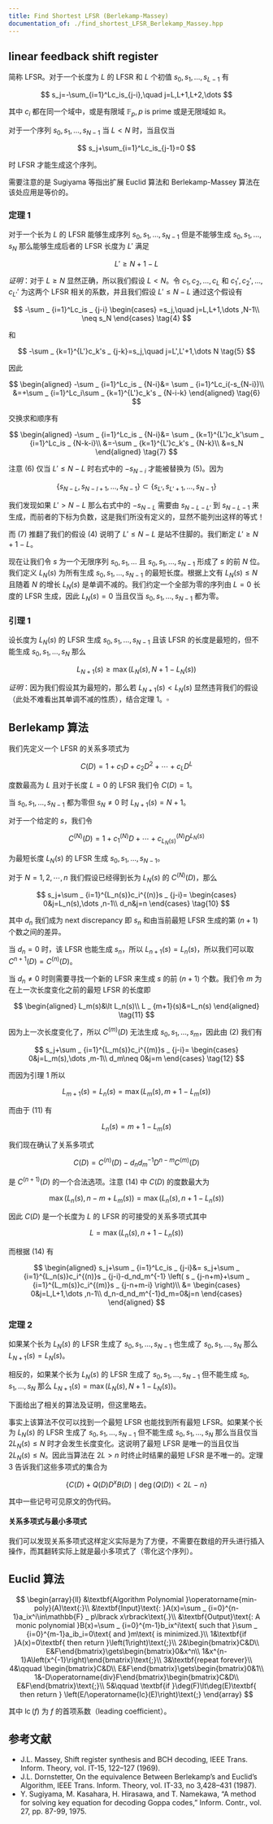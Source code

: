 ```yaml
---
title: Find Shortest LFSR (Berlekamp-Massey)
documentation_of: ./find_shortest_LFSR_Berlekamp_Massey.hpp
---
```


## linear feedback shift register

简称 LFSR。对于一个长度为 $L$ 的 LFSR 和 $L$ 个初值 $s_0,s_1,\dots ,s_{L-1}$ 有

$$
s_j=-\sum_{i=1}^Lc_is_{j-i},\quad j=L,L+1,L+2,\dots
$$

其中 $c_i$ 都在同一个域中，或是有限域 $\mathbb{F} _ p,p\text{ is prime}$ 或是无限域如 $\mathbb{R}$。

对于一个序列 $s_0,s_1,\dots ,s_{N-1}$ 当 $L\lt N$ 时，当且仅当

$$
s_j+\sum_{i=1}^Lc_is_{j-1}=0
$$

时 LFSR 才能生成这个序列。

需要注意的是 Sugiyama 等指出扩展 Euclid 算法和 Berlekamp-Massey 算法在该处应用是等价的。

### 定理 1

对于一个长为 $L$ 的 LFSR 能够生成序列 $s_0,s_1,\dots ,s _ {N-1}$ 但是不能够生成 $s_0,s_1,\dots ,s_N$ 那么能够生成后者的 LFSR 长度为 $L'$ 满足

$$
L'\geq N+1-L\tag{3}
$$

*证明*：对于 $L\geq N$ 显然正确，所以我们假设 $L\lt N$。令 $c_1,c_2,\dots ,c_L$ 和 $c_1',c_2',\dots ,c _ {L'}'$ 为这两个 LFSR 相关的系数，并且我们假设 $L'\leq N-L$ 通过这个假设有

$$
-\sum _ {i=1}^Lc_is _ {j-i}
\begin{cases}
=s_j,\quad j=L,L+1,\dots ,N-1\\
\neq s_N
\end{cases}
\tag{4}
$$

和

$$
-\sum _ {k=1}^{L'}c_k's _ {j-k}=s_j,\quad j=L',L'+1,\dots N
\tag{5}
$$

因此

$$
\begin{aligned}
-\sum _ {i=1}^Lc_is _ {N-i}&=
\sum _ {i=1}^Lc_i(-s_{N-i})\\
&=+\sum _ {i=1}^Lc_i\sum _ {k=1}^{L'}c_k's _ {N-i-k}
\end{aligned}
\tag{6}
$$

交换求和顺序有

$$
\begin{aligned}
-\sum _ {i=1}^Lc_is _ {N-i}&=
\sum _ {k=1}^{L'}c_k'\sum _ {i=1}^Lc_is _ {N-k-i}\\
&=-\sum _ {k=1}^{L'}c_k's _ {N-k}\\
&=s_N
\end{aligned}
\tag{7}
$$

注意 $(6)$ 仅当 $L'\leq N-L$ 时右式中的 $-s _ {N-i}$ 才能被替换为 $(5)$。因为

$$
\lbrace s _ {N-L},s _ {N-l+1},\dots ,s _ {N-1}\rbrace \subset\lbrace s _ {L'},s _ {L'+1},\dots ,s _{N-1}\rbrace
$$

我们发现如果 $L'\gt N-L$ 那么右式中的 $-s _ {N-L}$ 需要由 $s _ {N-L-L'}$ 到 $s _ {N-L-1}$ 来生成，而前者的下标为负数，这是我们所没有定义的，显然不能列出这样的等式！

而 $(7)$ 推翻了我们的假设 $(4)$ 说明了 $L'\leq N-L$ 是站不住脚的。我们断定 $L'\geq N+1-L$。

现在让我们令 $s$ 为一个无限序列 $s_0,s_1,\dots$ 且 $s_0,s_1,\dots ,s _ {N-1}$ 形成了 $s$ 的前 $N$ 位。我们定义 $L_N(s)$ 为所有生成 $s_0,s_1,\dots ,s _ {N-1}$ 的最短长度。根据上文有 $L_N(s)\leq N$ 且随着 $N$ 的增长 $L_N(s)$ 是单调不减的。我们约定一个全部为零的序列由 $L=0$ 长度的 LFSR 生成，因此 $L_N(s)=0$ 当且仅当 $s_0,s_1,\dots ,s _ {N-1}$ 都为零。

### 引理 1

设长度为 $L_N(s)$ 的 LFSR 生成 $s_0,s_1,\dots ,s _ {N-1}$ 且该 LFSR 的长度是最短的，但不能生成 $s_0,s_1,\dots ,s_N$ 那么

$$
L_{N+1}(s)\geq \max(L_N(s),N+1-L_N(s))
$$

*证明*：因为我们假设其为最短的，那么若 $L _ {N+1}(s)\lt L_N(s)$ 显然违背我们的假设（此处不难看出其单调不减的性质），结合定理 1。$\square$

## Berlekamp 算法

我们先定义一个 LFSR 的关系多项式为

$$
C(D)=1+c_1D+c_2D^2+\cdots +c_LD^L
\tag{8}
$$

度数最高为 $L$ 且对于长度 $L=0$ 的 LFSR 我们令 $C(D)=1$。

当 $s_0,s_1,\dots ,s _ {N-1}$ 都为零但 $s_N\neq 0$ 时 $L _ {N+1}(s)=N+1$。

对于一个给定的 $s$，我们令

$$
C^{(N)}(D)=1+c_1^{(N)}D+\cdots +c _ {L_N(s)}^{(N)}D^{L_N(s)}
\tag{9}
$$

为最短长度 $L_N(s)$ 的 LFSR 生成 $s_0,s_1,\dots ,s _ {N-1}$。

对于 $N=1,2,\cdots ,n$ 我们假设已经得到长为 $L_N(s)$ 的 $C^{(N)}(D)$，那么

$$
s_j+\sum _ {i=1}^{L_n(s)}c_i^{(n)}s _ {j-i}=
\begin{cases}
0&j=L_n(s),\dots ,n-1\\
d_n&j=n
\end{cases}
\tag{10}
$$

其中 $d_n$ 我们成为 next discrepancy 即 $s_n$ 和由当前最短 LFSR 生成的第 $(n+1)$ 个数之间的差异。

当 $d_n=0$ 时，该 LFSR 也能生成 $s_n$，所以 $L _ {n+1}(s)=L_n(s)$，所以我们可以取 $C^{n+1}(D)=C^{(n)}(D)$。

当 $d_n\neq 0$ 时则需要寻找一个新的 LFSR 来生成 $s$ 的前 $(n+1)$ 个数。我们令 $m$ 为在上一次长度变化之前的最短 LFSR 的长度即

$$
\begin{aligned}
L_m(s)&\lt L_n(s)\\
L _ {m+1}(s)&=L_n(s)
\end{aligned}
\tag{11}
$$

因为上一次长度变化了，所以 $C^{(m)}(D)$ 无法生成 $s_0,s_1,\dots ,s_m$，因此由 $(2)$ 我们有

$$
s_j+\sum _ {i=1}^{L_m(s)}c_i^{(m)}s _ {j-i}=
\begin{cases}
0&j=L_m(s),\dots ,m-1\\
d_m\neq 0&j=m
\end{cases}
\tag{12}
$$

而因为引理 1 所以

$$
L _ {m+1}(s)=L_n(s)=\max(L_m(s),m+1-L_m(s))
$$

而由于 $(11)$ 有

$$
L_n(s)=m+1-L_m(s)
\tag{13}
$$

我们现在确认了关系多项式

$$
C(D)=C^{(n)}(D)-d_nd_m^{-1}D^{n-m}C^{(m)}(D)
\tag{14}
$$

是 $C^{(n+1)}(D)$ 的一个合法选项。注意 $(14)$ 中 $C(D)$ 的度数最大为

$$
\max(L_n(s),n-m+L_m(s))=\max(L_n(s),n+1-L_n(s))
$$

因此 $C(D)$ 是一个长度为 $L$ 的 LFSR 的可接受的关系多项式其中

$$
L=\max(L_n(s),n+1-L_n(s))
\tag{15}
$$

而根据 $(14)$ 有

$$
\begin{aligned}
s_j+\sum _ {i=1}^Lc_is _ {j-i}&=
s_j+\sum _ {i=1}^{L_n(s)}c_i^{(n)}s _ {j-i}-d_nd_m^{-1}
\left(
s _ {j-n+m}+\sum _ {i=1}^{L_m(s)}c_i^{(m)}s _ {j-n+m-i}
\right)\\
&=
\begin{cases}
0&j=L,L+1,\dots ,n-1\\
d_n-d_nd_m^{-1}d_m=0&j=n
\end{cases}
\end{aligned}
$$

### 定理 2

如果某个长为 $L_N(s)$ 的 LFSR 生成了 $s_0,s_1,\dots ,s_{N-1}$ 也生成了 $s_0,s_1,\dots ,s_N$ 那么 $L_{N+1}(s)=L_N(s)$。

相反的，如果某个长为 $L_N(s)$ 的 LFSR 生成了 $s_0,s_1,\dots ,s_{N-1}$ 但不能生成 $s_0,s_1,\dots ,s_N$ 那么 $L_{N+1}(s)=\max(L_N(s),N+1-L_N(s))$。

下面给出了相关的算法及证明，但这里略去。

事实上该算法不仅可以找到一个最短 LFSR 也能找到所有最短 LFSR。如果某个长为 $L_N(s)$ 的 LFSR 生成了 $s_0,s_1,\dots ,s_{N-1}$ 但不能生成 $s_0,s_1,\dots ,s_N$ 那么当且仅当 $2L_N(s)\leq N$ 时才会发生长度变化。这说明了最短 LFSR 是唯一的当且仅当 $2L_N(s)\leq N$。因此当算法在 $2L\gt n$ 时终止时结果的最短 LFSR 是不唯一的。定理 3 告诉我们这些多项式的集合为

$$
\lbrace
C(D)+Q(D)D^xB(D)\mid \deg(Q(D))\lt 2L-n
\rbrace
$$

其中一些记号可见原文的伪代码。

#### 关系多项式与最小多项式

我们可以发现关系多项式这样定义实际是为了方便，不需要在数组的开头进行插入操作，而其翻转实际上就是最小多项式了（零化这个序列）。

## Euclid 算法

$$
\begin{array}{ll}
&\textbf{Algorithm Polynomial }\operatorname{min-poly}(A)\text{:}\\
&\textbf{Input}\text{: }A(x)=\sum _ {i=0}^{n-1}a_ix^i\in\mathbb{F} _ p\lbrack x\rbrack\text{.}\\
&\textbf{Output}\text{: A monic polynomial }B(x)=\sum _ {i=0}^{m-1}b_ix^i\text{ such that }\sum _ {i=0}^{m-1}a_ib_i=0\text{ and }m\text{ is minimized.}\\
1&\textbf{if }A(x)=0\textbf{ then return }\left(1\right)\text{;}\\
2&\begin{bmatrix}C&D\\ E&F\end{bmatrix}\gets\begin{bmatrix}0&x^n\\ 1&x^{n-1}A\left(x^{-1}\right)\end{bmatrix}\text{;}\\
3&\textbf{repeat forever}\\
4&\qquad \begin{bmatrix}C&D\\ E&F\end{bmatrix}\gets\begin{bmatrix}0&1\\ 1&-D\operatorname{div}F\end{bmatrix}\begin{bmatrix}C&D\\ E&F\end{bmatrix}\text{;}\\
5&\qquad \textbf{if }\deg(F)\lt\deg(E)\textbf{ then return } \left(E/\operatorname{lc}(E)\right)\text{;}
\end{array}
$$

其中 $\operatorname{lc}(f)$ 为 $f$ 的首项系数（leading coefficient）。

## 参考文献

- J.L. Massey, Shift register synthesis and BCH decoding, IEEE Trans. Inform. Theory, vol. IT-15,
122–127 (1969).
- J.L. Dornstetter, On the equivalence Between Berlekamp’s and Euclid’s Algorithm, IEEE Trans.
Inform. Theory, vol. IT-33, no 3,428–431 (1987).
- Y. Sugiyama, M. Kasahara, H. Hirasawa, and T. Namekawa, “A method for solving key equation for decoding Goppa codes,” Inform. Contr., vol. 27, pp. 87-99, 1975.